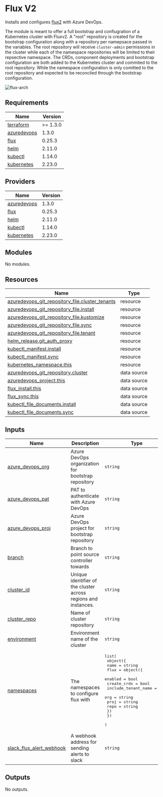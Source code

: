# Flux V2

Installs and configures [flux2](https://github.com/fluxcd/flux2) with Azure DevOps.

The module is meant to offer a full bootstrap and confiugration of a Kubernetes cluster
with Fluxv2. A "root" repository is created for the bootstrap configuration along with a
repository per namepsace passed in the variables. The root repository will receive `cluster-admin`
permissions in the cluster while each of the namespace repositories will be limited to their
repsective namespace. The CRDs, component deployments and bootstrap configuration are both
added to the Kubernetes cluster and commited to the root repository. While the namespace
configuration is only comitted to the root repository and expected to be reconciled through
the bootstrap configuration.

![flux-arch](../../../assets/fluxcd-v2.jpg)

## Requirements

| Name | Version |
|------|---------|
| <a name="requirement_terraform"></a> [terraform](#requirement\_terraform) | >= 1.3.0 |
| <a name="requirement_azuredevops"></a> [azuredevops](#requirement\_azuredevops) | 1.3.0 |
| <a name="requirement_flux"></a> [flux](#requirement\_flux) | 0.25.3 |
| <a name="requirement_helm"></a> [helm](#requirement\_helm) | 2.11.0 |
| <a name="requirement_kubectl"></a> [kubectl](#requirement\_kubectl) | 1.14.0 |
| <a name="requirement_kubernetes"></a> [kubernetes](#requirement\_kubernetes) | 2.23.0 |

## Providers

| Name | Version |
|------|---------|
| <a name="provider_azuredevops"></a> [azuredevops](#provider\_azuredevops) | 1.3.0 |
| <a name="provider_flux"></a> [flux](#provider\_flux) | 0.25.3 |
| <a name="provider_helm"></a> [helm](#provider\_helm) | 2.11.0 |
| <a name="provider_kubectl"></a> [kubectl](#provider\_kubectl) | 1.14.0 |
| <a name="provider_kubernetes"></a> [kubernetes](#provider\_kubernetes) | 2.23.0 |

## Modules

No modules.

## Resources

| Name | Type |
|------|------|
| [azuredevops_git_repository_file.cluster_tenants](https://registry.terraform.io/providers/microsoft/azuredevops/latest/docs/resources/git_repository_file) | resource |
| [azuredevops_git_repository_file.install](https://registry.terraform.io/providers/microsoft/azuredevops/latest/docs/resources/git_repository_file) | resource |
| [azuredevops_git_repository_file.kustomize](https://registry.terraform.io/providers/microsoft/azuredevops/latest/docs/resources/git_repository_file) | resource |
| [azuredevops_git_repository_file.sync](https://registry.terraform.io/providers/microsoft/azuredevops/latest/docs/resources/git_repository_file) | resource |
| [azuredevops_git_repository_file.tenant](https://registry.terraform.io/providers/microsoft/azuredevops/latest/docs/resources/git_repository_file) | resource |
| [helm_release.git_auth_proxy](https://registry.terraform.io/providers/hashicorp/helm/2.11.0/docs/resources/release) | resource |
| [kubectl_manifest.install](https://registry.terraform.io/providers/gavinbunney/kubectl/1.14.0/docs/resources/manifest) | resource |
| [kubectl_manifest.sync](https://registry.terraform.io/providers/gavinbunney/kubectl/1.14.0/docs/resources/manifest) | resource |
| [kubernetes_namespace.this](https://registry.terraform.io/providers/hashicorp/kubernetes/2.23.0/docs/resources/namespace) | resource |
| [azuredevops_git_repository.cluster](https://registry.terraform.io/providers/microsoft/azuredevops/latest/docs/data-sources/git_repository) | data source |
| [azuredevops_project.this](https://registry.terraform.io/providers/microsoft/azuredevops/latest/docs/data-sources/project) | data source |
| [flux_install.this](https://registry.terraform.io/providers/fluxcd/flux/0.25.3/docs/data-sources/install) | data source |
| [flux_sync.this](https://registry.terraform.io/providers/fluxcd/flux/0.25.3/docs/data-sources/sync) | data source |
| [kubectl_file_documents.install](https://registry.terraform.io/providers/gavinbunney/kubectl/1.14.0/docs/data-sources/file_documents) | data source |
| [kubectl_file_documents.sync](https://registry.terraform.io/providers/gavinbunney/kubectl/1.14.0/docs/data-sources/file_documents) | data source |

## Inputs

| Name | Description | Type | Default | Required |
|------|-------------|------|---------|:--------:|
| <a name="input_azure_devops_org"></a> [azure\_devops\_org](#input\_azure\_devops\_org) | Azure DevOps organization for bootstrap repository | `string` | n/a | yes |
| <a name="input_azure_devops_pat"></a> [azure\_devops\_pat](#input\_azure\_devops\_pat) | PAT to authenticate with Azure DevOps | `string` | n/a | yes |
| <a name="input_azure_devops_proj"></a> [azure\_devops\_proj](#input\_azure\_devops\_proj) | Azure DevOps project for bootstrap repository | `string` | n/a | yes |
| <a name="input_branch"></a> [branch](#input\_branch) | Branch to point source controller towards | `string` | `"main"` | no |
| <a name="input_cluster_id"></a> [cluster\_id](#input\_cluster\_id) | Unique identifier of the cluster across regions and instances. | `string` | n/a | yes |
| <a name="input_cluster_repo"></a> [cluster\_repo](#input\_cluster\_repo) | Name of cluster repository | `string` | `"fleet-infra"` | no |
| <a name="input_environment"></a> [environment](#input\_environment) | Environment name of the cluster | `string` | n/a | yes |
| <a name="input_namespaces"></a> [namespaces](#input\_namespaces) | The namespaces to configure flux with | <pre>list(<br>    object({<br>      name = string<br>      flux = object({<br>        enabled             = bool<br>        create_crds         = bool<br>        include_tenant_name = bool<br>        org                 = string<br>        proj                = string<br>        repo                = string<br>      })<br>    })<br>  )</pre> | <pre>[<br>  {<br>    "flux": {<br>      "create_crds": false,<br>      "enabled": true,<br>      "include_tenant_name": false,<br>      "org": "",<br>      "proj": "",<br>      "repo": ""<br>    },<br>    "name": ""<br>  }<br>]</pre> | no |
| <a name="input_slack_flux_alert_webhook"></a> [slack\_flux\_alert\_webhook](#input\_slack\_flux\_alert\_webhook) | A webhook address for sending alerts to slack | `string` | `"main"` | no |

## Outputs

No outputs.
